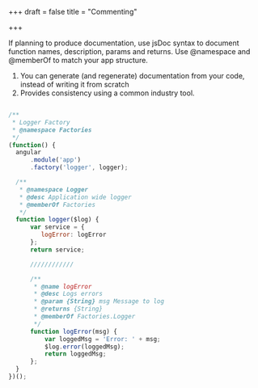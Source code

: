 +++
draft = false
title = "Commenting"

+++

If planning to produce documentation, use jsDoc syntax to document function names, description, params and returns. Use @namespace and @memberOf to match your app structure.  

  1.	You can generate (and regenerate) documentation from your code, instead of writing it from scratch
  2.	Provides consistency using a common industry tool.

```javascript

/**
 * Logger Factory
 * @namespace Factories
 */
(function() {
  angular
      .module('app')
      .factory('logger', logger);

  /**
   * @namespace Logger
   * @desc Application wide logger
   * @memberOf Factories
   */
  function logger($log) {
      var service = {
         logError: logError
      };
      return service;

      ////////////

      /**
       * @name logError
       * @desc Logs errors
       * @param {String} msg Message to log
       * @returns {String}
       * @memberOf Factories.Logger
       */
      function logError(msg) {
          var loggedMsg = 'Error: ' + msg;
          $log.error(loggedMsg);
          return loggedMsg;
      };
  }
})();

```
